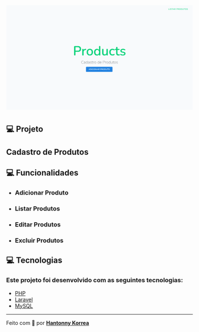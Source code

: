 <h1 align="center">
    <img alt="Products" title="#Products" src="/public/logo.png" width="600px" />
</h1>

## 💻 Projeto

<h2>Cadastro de Produtos</h2>

## 💻 Funcionalidades

- <h3>Adicionar Produto</h3>
- <h3>Listar Produtos</h3>
- <h3>Editar Produtos</h3>
- <h3>Excluir Produtos</h3>

## 💻 Tecnologias

<h3>Este projeto foi desenvolvido com as seguintes tecnologias:</h3>

-   [PHP](https://www.php.net)
-   [Laravel](https://laravel.com/)
-   [MySQL](https://www.mysql.com)

---
Feito com 💜 por <a href="https://www.linkedin.com/in/hantonny-korrea-2853911a0/"><b>Hantonny Korrea</b></a>
